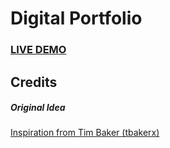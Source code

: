 # Digital Portfolio


### <a href="https://omars-portfolio.web.app/">LIVE DEMO</a>

## Credits

##### Original Idea

<a href="https://github.com/tbakerx/react-resume-template/blob/master/README.md">Inspiration from Tim Baker (tbakerx)</a>
